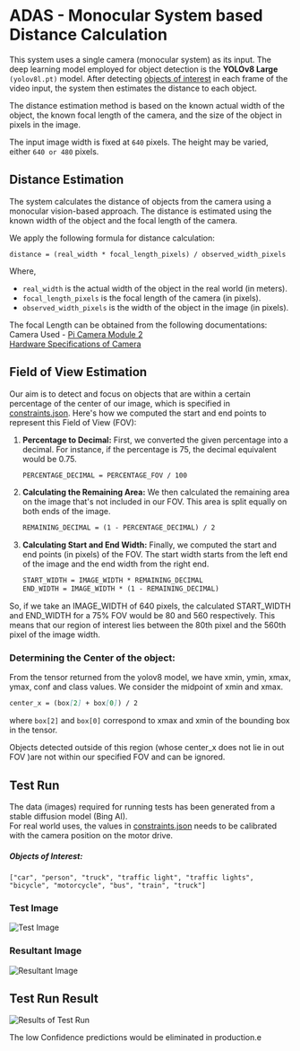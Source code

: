# ADAS - Monocular System based Distance Calculation

This system uses a single camera (monocular system) as its input. The deep learning model employed for object detection is the **YOLOv8 Large** `(yolov8l.pt)` model. After detecting [objects of interest](#objects-of-interest) in each frame of the video input, the system then estimates the distance to each object.

The distance estimation method is based on the known actual width of the object, the known focal length of the camera, and the size of the object in pixels in the image.

The input image width is fixed at `640` pixels. The height may be varied, either `640 or 480` pixels.

## Distance Estimation

The system calculates the distance of objects from the camera using a monocular vision-based approach. The distance is estimated using the known width of the object and the focal length of the camera. 

We apply the following formula for distance calculation:

`distance = (real_width * focal_length_pixels) / observed_width_pixels`

Where,

- `real_width` is the actual width of the object in the real world (in meters).
- `focal_length_pixels` is the focal length of the camera (in pixels).
- `observed_width_pixels` is the width of the object in the image (in pixels).

The focal Length can be obtained from the following documentations:  
Camera Used - [Pi Camera Module 2]()  
[Hardware Specifications of Camera](https://www.raspberrypi.com/documentation/accessories/camera.html#hardware-specification)



## Field of View Estimation

Our aim is to detect and focus on objects that are within a certain percentage of the center of our image, which is specified in [constraints.json](/code/constraints.json). Here's how we computed the start and end points to represent this Field of View (FOV):

1. **Percentage to Decimal:** First, we converted the given percentage into a decimal. For instance, if the percentage is 75, the decimal equivalent would be 0.75.

    ```md
    PERCENTAGE_DECIMAL = PERCENTAGE_FOV / 100
    ```

2. **Calculating the Remaining Area:** We then calculated the remaining area on the image that's not included in our FOV. This area is split equally on both ends of the image. 

    ```md
    REMAINING_DECIMAL = (1 - PERCENTAGE_DECIMAL) / 2
    ```

3. **Calculating Start and End Width:** Finally, we computed the start and end points (in pixels) of the FOV. The start width starts from the left end of the image and the end width from the right end.

    ```md
    START_WIDTH = IMAGE_WIDTH * REMAINING_DECIMAL
    END_WIDTH = IMAGE_WIDTH * (1 - REMAINING_DECIMAL)
    ```

So, if we take an IMAGE_WIDTH of 640 pixels, the calculated START_WIDTH and END_WIDTH for a 75% FOV would be 80 and 560 respectively. This means that our region of interest lies between the 80th pixel and the 560th pixel of the image width.

### Determining the Center of the object:
From the tensor returned from the yolov8 model, we have xmin, ymin, xmax, ymax, conf and class values. We consider the midpoint of xmin and xmax.

```md
center_x = (box[2] + box[0]) / 2
```

where `box[2]` and `box[0]` correspond to xmax and xmin of the bounding box in the tensor.

Objects detected outside of this region (whose center_x does not lie in out FOV )are not within our specified FOV and can be ignored.


## Test Run

The data (images) required for running tests has been generated from a stable diffusion model (Bing AI).  
For real world uses, the values in [constraints.json](/code/constraints.json) needs to be calibrated with the camera position on the motor drive.  

##### Objects of Interest:
`["car", "person", "truck", "traffic light", "traffic lights", "bicycle", "motorcycle", "bus", "train", "truck"]`

### Test Image
![Test Image](/data/carPOV/c1.jpeg)

### Resultant Image
![Resultant Image](/tests/runs/detect/predict/c1.jpeg)

## Test Run Result
![Results of Test Run](/public/test_run1_OP.png)


The low Confidence predictions would be eliminated in production.e
